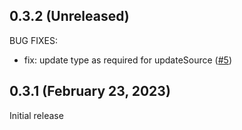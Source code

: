 ## 0.3.2 (Unreleased)

BUG FIXES:
* fix: update type as required for updateSource ([#5](https://github.com/OpenAxon/terraform-provider-identitynow/pull/5))

## 0.3.1 (February 23, 2023)

Initial release